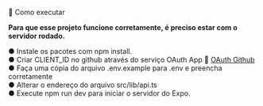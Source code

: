 🚀 Como executar

<b> Para que esse projeto funcione corretamente, é preciso estar com o servidor rodado. </b>

● Instale os pacotes com npm install. <br>
● Criar CLIENT_ID no github através do serviço OAuth App :wave: [OAuth Github](https://github.com/settings/developers) <br>
● Faça uma cópia do arquivo .env.example para .env e preencha corretamente  <br>
● Alterar o endereço do arquivo src/lib/api.ts  <br>
● Execute npm run dev para iniciar o servidor do Expo.

